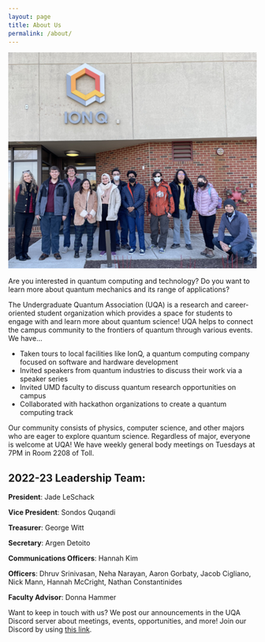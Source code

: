 ```yaml
---
layout: page
title: About Us
permalink: /about/
---
```


![IonQ Tour Photo](/IonQUQA.jpg)

Are you interested in quantum computing and technology? Do you want to learn more about quantum mechanics and its range of applications?

The Undergraduate Quantum Association (UQA) is a research and career-oriented student organization which provides a space for students to engage with and learn more about quantum science! UQA helps to connect the campus community to the frontiers of quantum through various events. We have…
* Taken tours to local facilities like IonQ, a quantum computing company focused on software and hardware development
* Invited speakers from quantum industries to discuss their work via a speaker series
* Invited UMD faculty to discuss quantum research opportunities on campus
* Collaborated with hackathon organizations to create a quantum computing track

Our community consists of physics, computer science, and other majors who are eager to explore quantum science. Regardless of major, everyone is welcome at UQA!
We have weekly general body meetings on Tuesdays at 7PM in Room 2208 of Toll.

## 2022-23 Leadership Team:

__President__: Jade LeSchack

__Vice President__: Sondos Quqandi

__Treasurer__: George Witt

__Secretary__: Argen Detoito

__Communications Officers__: Hannah Kim

__Officers__: Dhruv Srinivasan, Neha Narayan, Aaron Gorbaty, Jacob Cigliano, Nick Mann, Hannah McCright, Nathan Constantinides

__Faculty Advisor__: Donna Hammer

Want to keep in touch with us?
We post our announcements in the UQA Discord server about meetings, events, opportunities, and more! Join our Discord by using [this link](https://discord.gg/qtqcAjhRVP).

